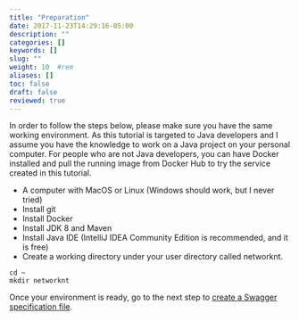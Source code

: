 ```yaml
---
title: "Preparation"
date: 2017-11-23T14:29:16-05:00
description: ""
categories: []
keywords: []
slug: ""
weight: 10	#rem
aliases: []
toc: false
draft: false
reviewed: true
---
```


In order to follow the steps below, please make sure you have the same working environment. As this tutorial is targeted to Java developers and I assume you have the knowledge to work on a Java project on your personal computer. For people who are not Java developers, you can have Docker installed and pull the running image from Docker Hub to try the service created in this tutorial. 

* A computer with MacOS or Linux (Windows should work, but I never tried)
* Install git
* Install Docker
* Install JDK 8 and Maven
* Install Java IDE (IntelliJ IDEA Community Edition is recommended, and it is free)
* Create a working directory under your user directory called networknt.

```
cd ~
mkdir networknt
```

Once your environment is ready, go to the next step to [create a Swagger specification file][]. 

[create a Swagger specification file]: /tutorial/rest/swagger/database/specification/
